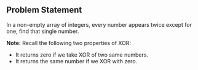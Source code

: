 ## Problem Statement
In a non-empty array of integers, every number appears twice except for one, find that single number.

**Note:**
Recall the following two properties of XOR:
- It returns zero if we take XOR of two same numbers.
- It returns the same number if we XOR with zero.
